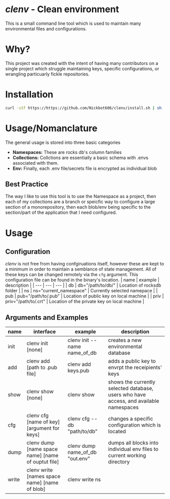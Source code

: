 # *clenv* - Clean environment
This is a small command line tool which is used to maintain many environmental files and configurations. 

# Why?
This project was created with the intent of having many contributors on a single project which struggle maintaining keys, specific configurations, or wrangling particuarly fickle  repositories. 

# Installation

```bash
curl -sSf https://https://github.com/Nickbot606/clenv/install.sh | sh
```

# Usage/Nomanclature

The general usage is stored into three basic categories 
- **Namespaces:** These are rocks db's column families
- **Collections:** Collctions are essentially a basic schema with .envs associated with them. 
- **Env:** Finally, each .env file/secrets file is encrypted as individual blob

## Best Practice
The way I like to use this tool is to use the Namespace as a project, then each of my collections are a branch or speicfic way to configure a large section of a monorepository, then each blob/env being specific to the section/part of the application that I need configured.

# Usage
## Configuration
*clenv* is not free from having confgiruations itself, however these are kept to a minimum in order to maintain a semblance of state management. All of these keys can be changed remotely via the `cfg` argument.
This configuration file can be found in the binary's location.
| name | example | description |
| --- | --- | --- |
| db | db="/path/to/db/" | Location of rocksdb folder |
| ns | ns="current_namespace" | Currently selected namepace |
| pub | pub="/path/to/.pub" | Location of public key on local machine |
| priv | priv="/path/to/.crt" | Location of the private key on local machine |

## Arguments and Examples
| name | interface | example | description |
| --- | --- | --- | --- |
| init | clenv init [none] | clenv init --name name_of_db | creates a new environmental database |
| add | clenv add [path to .pub file] | clenv add keys.pub | adds a public key to envrpt the receipients' keys | 
| show | clenv show [none] | clenv show | shows the currently selected database, users who have access, and available namespaces | 
| cfg | clenv cfg [name of key] [argument for keys] | clenv cfg --db "path/to/db" | changes a specific configuration which is located |
| dump | clenv dump [name space name] [name of ouptut file] | clenv dump name_of_db "out.env" | dumps all blocks into individual env files to current working directory |
| write | clenv write [names space name] [name of blob] | clenv write ns |
